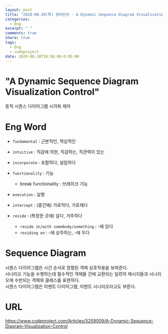 ```yaml
---
layout: post
title: "2020-08-20(목) 영어단어 - A Dynamic Sequence Diagram Visualization Control"
categories:
  - Eng
excerpt: " "
comments: true
share: true
tags:
  - Eng
  - codeproject
date: 2020-08-20T10:56:00-0:05:00
---
```


# "A Dynamic Sequence Diagram Visualization Control"

동적 시퀀스 다이어그램 시각화 제어

# Eng Word

- `fundamental` : 근본적인, 핵심적인
- `intuitive` : 직감에 의한, 직감하는, 직관력이 있는
- `incorporate` : 포함하다, 설립하다
- `functionality` : 기능
  - break functionality : 브레이크 기능
- `execution` : 실행
- `intercept` : (중간에) 가로막다, 가로채다
- `reside` : (특정한 곳에) 살다, 거주하다

  - `reside in/with somebody/something` : -에 있다
  - `residing on` : -에 상주하는, -에 두다

# Sequence Diagram

시퀀스 다이어그램은 시간 순서로 정렬된 객체 상호작용을 보여준다.<br/>
시나리오 기능을 수행하는데 필수적인 객체들 간에 교환되는 일련의 메시지들과 시나리오에 수반되는 객체와 클래스를 표현하다.<br/>
시퀀스 다이어그램은 이벤트 다이어그램, 이벤트 시나리오라고도 부른다.<br/>

# URL

<https://www.codeproject.com/Articles/5259009/A-Dynamic-Sequence-Diagram-Visualization-Control>
